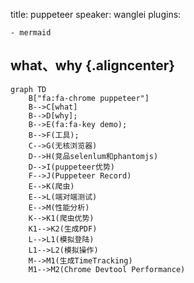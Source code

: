 title: puppeteer
speaker: wanglei
plugins:

    - mermaid

<slide :class="size-200" style="width:100% !important">

## what、why {.aligncenter}

```mermaid
graph TD
    B["fa:fa-chrome puppeteer"]
    B-->C[what]
    B-->D[why];
    B-->E(fa:fa-key demo);
    B-->F(工具);
    C-->G(无核浏览器)
    D-->H(竞品selenlum和phantomjs)
    D-->I(puppeteer优势)
    F-->J(Puppeteer Record)
    E-->K(爬虫)
    E-->L(端对端测试)
    E-->M(性能分析)
    K-->K1(爬虫优势)
    K1-->K2(生成PDF)
    L-->L1(模拟登陆)
    L1-->L2(模拟操作)
    M-->M1(生成TimeTracking)
    M1-->M2(Chrome Devtool Performance)
```

